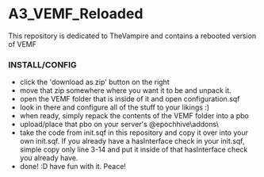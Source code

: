 # A3_VEMF_Reloaded
This repository is dedicated to TheVampire and contains a rebooted version of VEMF

### INSTALL/CONFIG
- click the 'download as zip' button on the right <br />
- move that zip somewhere where you want it to be and unpack it. <br />
- open the VEMF folder that is inside of it and open configuration.sqf <br />
- look in there and configure all of the stuff to your likings :) <br />
- when ready, simply repack the contents of the VEMF folder into a pbo <br />
- upload/place that pbo on your server's @epochhive\addons\ <br />
- take the code from init.sqf in this repository and copy it over into your own init.sqf. If you already have a hasInterface check in your init.sqf, simple copy only line 3-14 and put it inside of that hasInterface check you already have. <br /> 
- done! :D have fun with it. Peace!